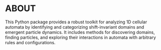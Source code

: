 # ABOUT

This Python package provides a robust toolkit for analyzing 1D cellular automata by identifying and categorizing shift-invariant domains and emergent particle dynamics. It includes methods for discovering domains, finding particles, and exploring their interactions in automata with arbitrary rules and configurations.